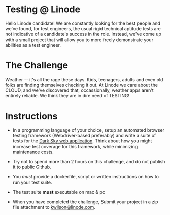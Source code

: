 # Testing @ Linode

Hello Linode candidate! We are constantly looking for the best people and we've found, for test engineers, the usual rigid technical aptitude tests are not indicative of a candidate's success in the role. Instead, we've come up with a small project that will allow you to more freely demonstrate your abilities as a test engineer.

# The Challenge

Weather -- it's all the rage these days. Kids, teenagers, adults and even old folks are finding themselves checking it out. At Linode we care about the CLOUD, and we've discovered that, occassionally,
weather apps aren't entirely reliable. We think they are in dire need of TESTING!

# Instructions 

* In a programming language of your choice, setup an automated browser testing framework (Webdriver-based preferably) and write a suite of tests for the [Dark Sky web application](https://forecast.io). Think about how you might increase test coverage for this framework, while minimizing maintenance costs.

* Try not to spend more than 2 hours on this challenge, and do not publish it to public Github.

* You *must* provide a dockerfile, script or written instructions on how to run your test suite.

* The test suite **must** executable on mac & pc

* When you have completed the challenge, Submit your project in a zip file attachment to kwilson@linode.com. 
